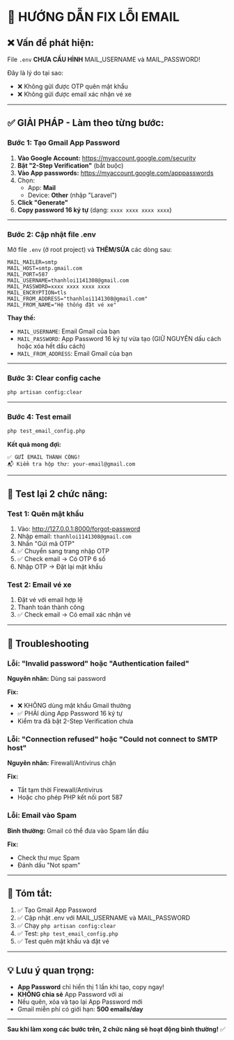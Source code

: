 # 🚨 HƯỚNG DẪN FIX LỖI EMAIL

## ❌ Vấn đề phát hiện:

File `.env` **CHƯA CẤU HÌNH** MAIL_USERNAME và MAIL_PASSWORD!

Đây là lý do tại sao:

- ❌ Không gửi được OTP quên mật khẩu
- ❌ Không gửi được email xác nhận vé xe

---

## ✅ GIẢI PHÁP - Làm theo từng bước:

### Bước 1: Tạo Gmail App Password

1. **Vào Google Account:** https://myaccount.google.com/security
2. **Bật "2-Step Verification"** (bắt buộc)
3. **Vào App passwords:** https://myaccount.google.com/apppasswords
4. Chọn:
    - App: **Mail**
    - Device: **Other** (nhập "Laravel")
5. **Click "Generate"**
6. **Copy password 16 ký tự** (dạng: `xxxx xxxx xxxx xxxx`)

---

### Bước 2: Cập nhật file .env

Mở file `.env` (ở root project) và **THÊM/SỬA** các dòng sau:

```env
MAIL_MAILER=smtp
MAIL_HOST=smtp.gmail.com
MAIL_PORT=587
MAIL_USERNAME=thanhloi1141308@gmail.com
MAIL_PASSWORD=xxxx xxxx xxxx xxxx
MAIL_ENCRYPTION=tls
MAIL_FROM_ADDRESS="thanhloi1141308@gmail.com"
MAIL_FROM_NAME="Hệ thống đặt vé xe"
```

**Thay thế:**

- `MAIL_USERNAME`: Email Gmail của bạn
- `MAIL_PASSWORD`: App Password 16 ký tự vừa tạo (GIỮ NGUYÊN dấu cách hoặc xóa hết dấu cách)
- `MAIL_FROM_ADDRESS`: Email Gmail của bạn

---

### Bước 3: Clear config cache

```bash
php artisan config:clear
```

---

### Bước 4: Test email

```bash
php test_email_config.php
```

**Kết quả mong đợi:**

```
✅ GỬI EMAIL THÀNH CÔNG!
📬 Kiểm tra hộp thư: your-email@gmail.com
```

---

## 🧪 Test lại 2 chức năng:

### Test 1: Quên mật khẩu

1. Vào: http://127.0.0.1:8000/forgot-password
2. Nhập email: `thanhloi1141308@gmail.com`
3. Nhấn "Gửi mã OTP"
4. ✅ Chuyển sang trang nhập OTP
5. ✅ Check email → Có OTP 6 số
6. Nhập OTP → Đặt lại mật khẩu

### Test 2: Email vé xe

1. Đặt vé với email hợp lệ
2. Thanh toán thành công
3. ✅ Check email → Có email xác nhận vé

---

## 🐛 Troubleshooting

### Lỗi: "Invalid password" hoặc "Authentication failed"

**Nguyên nhân:** Dùng sai password

**Fix:**

- ❌ KHÔNG dùng mật khẩu Gmail thường
- ✅ PHẢI dùng App Password 16 ký tự
- Kiểm tra đã bật 2-Step Verification chưa

### Lỗi: "Connection refused" hoặc "Could not connect to SMTP host"

**Nguyên nhân:** Firewall/Antivirus chặn

**Fix:**

- Tắt tạm thời Firewall/Antivirus
- Hoặc cho phép PHP kết nối port 587

### Lỗi: Email vào Spam

**Bình thường:** Gmail có thể đưa vào Spam lần đầu

**Fix:**

- Check thư mục Spam
- Đánh dấu "Not spam"

---

## 📝 Tóm tắt:

1. ✅ Tạo Gmail App Password
2. ✅ Cập nhật .env với MAIL_USERNAME và MAIL_PASSWORD
3. ✅ Chạy `php artisan config:clear`
4. ✅ Test: `php test_email_config.php`
5. ✅ Test quên mật khẩu và đặt vé

---

## 💡 Lưu ý quan trọng:

- **App Password** chỉ hiển thị 1 lần khi tạo, copy ngay!
- **KHÔNG chia sẻ** App Password với ai
- Nếu quên, xóa và tạo lại App Password mới
- Gmail miễn phí có giới hạn: **500 emails/day**

---

**Sau khi làm xong các bước trên, 2 chức năng sẽ hoạt động bình thường!** ✅
